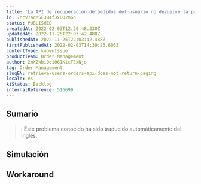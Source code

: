 ```yaml
---
title: 'La API de recuperación de pedidos del usuario no devuelve la paginación'
id: 7ncV7acM5F3B4fJxOO2mGh
status: PUBLISHED
createdAt: 2022-02-03T12:20:48.330Z
updatedAt: 2022-11-25T22:03:42.488Z
publishedAt: 2022-11-25T22:03:42.488Z
firstPublishedAt: 2022-02-03T14:39:23.606Z
contentType: knownIssue
productTeam: Order Management
author: 2mXZkbi0oi061KicTExNjo
tag: Order Management
slugEN: retrieve-users-orders-api-does-not-return-paging
locale: es
kiStatus: Backlog
internalReference: 516699
---
```


## Sumario

>ℹ️ Este problema conocido ha sido traducido automáticamente del inglés.



## Simulación



## Workaround



